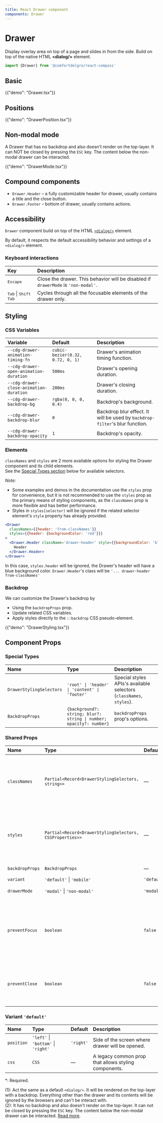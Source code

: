 ```yaml
---
title: React Drawer component
components: Drawer
---
```


# Drawer

<p class="description">Display overlay area on top of a page and slides in from the side. Build on top of the native HTML <strong>&#60;dialog/></strong> element.
</p>


```jsx
import {Drawer} from '@comfortdelgro/react-compass'
```

## Basic

{{"demo": "Drawer.tsx"}}

## Positions

{{"demo": "DrawerPosition.tsx"}}

## Non-modal mode

A Drawer that has no backdrop and also doesn't render on the top-layer. It can NOT be closed by pressing the `ESC` key.
The content below the non-modal drawer can be interacted.

{{"demo": "DrawerMode.tsx"}}

## Compound components

- `Drawer.Header` – a fully customizable header for drawer, usually contains a title and the close button.
- `Drawer.Footer` – bottom of drawer, usually contains actions.

## Accessibility

`Drawer` component build on top of the HTML [`<dialog/>`](https://developer.mozilla.org/docs/Web/HTML/Element/dialog) element.

By default, it respects the default accessibility behavior and settings of a `<dialog/>` element.

### Keyboard interactions

| Key                                               | Description                                                                        |
| :------------------------------------------------ | :--------------------------------------------------------------------------------- |
| <kbd>Escape</kbd>                                 | Close the drawer. This behavior will be disabled if `drawerMode` is `'non-modal'`. |
| <kbd>Tab</kbd> \| <kbd>Shift</kbd> <kbd>Tab</kbd> | Cycles through all the focusable elements of the drawer only.                      |

## Styling

### CSS Variables

| Variable                                | Default                          | Description                                                                 |
| :-------------------------------------- | :------------------------------- | :-------------------------------------------------------------------------- |
| `--cdg-drawer-animation-timing-fn`      | `cubic-bezier(0.32, 0.72, 0, 1)` | Drawer's animation timing function.                                         |
| `--cdg-drawer-open-animation-duration`  | `500ms`                          | Drawer's opening duration.                                                  |
| `--cdg-drawer-close-animation-duration` | `200ms`                          | Drawer's closing duration.                                                  |
| `--cdg-drawer-backdrop-bg`              | `rgba(0, 0, 0, 0.4)`             | Backdrop's background.                                                      |
| `--cdg-drawer-backdrop-blur`            | `0`                              | Backdrop blur effect. It will be used by `backdrop-filter`'s blur function. |
| `--cdg-drawer-backdrop-opacity`         | `1`                              | Backdrop's opacity.                                                         |

### Elements

`classNames` and `styles` are 2 more available options for styling the Drawer component and its child elements.<br/>
See the [Special Types section](#special-types) below for available selectors.

_Note:_

- Some examples and demos in the documentation use the `styles` prop for convenience, but it is not recommended to use the `styles` prop as the primary means of styling components,
  as the `classNames` prop is more flexible and has better performance.
- Styles in `styles[selector]` will be ignored if the related selector element's `style` property has already provided.

```jsx
<Drawer
  classNames={{header: 'from-classNames'}}
  styles={{header: {backgroundColor: 'red'}}}
>
  <Drawer.Header className='drawer-header' style={{backgroundColor: 'blue'}}>
    Header
  </Drawer.Header>
</Drawer>
```

In this case, `styles.header` will be ignored, the Drawer's header will have a blue background color. `Drawer.Header`'s class will be `'... drawer-header from-classNames'`

### Backdrop

We can customize the Drawer's backdrop by

- Using the <code>backdropProps</code> prop.
- Update related CSS variables.
- Apply styles directly to the <code>::backdrop</code> CSS pseudo-element.

{{"demo": "DrawerStyling.tsx"}}

## Component Props

### Special Types

| Name                     | Type                                                               | Description                                                         |
| :----------------------- | :----------------------------------------------------------------- | :------------------------------------------------------------------ |
| `DrawerStylingSelectors` | `'root' \| 'header' \| 'content' \| 'footer'`                      | Special styles APIs's available selectors (`classNames`, `styles`). |
| `BackdropProps`          | `{background?: string; blur?: string \| number; opacity?: number}` | `backdropProps` prop's options.                                     |

### Shared Props

| Name            | Type                                                     | Default     | Description                                                                                                                                                           |
| :-------------- | :------------------------------------------------------- | :---------- | :-------------------------------------------------------------------------------------------------------------------------------------------------------------------- |
| `classNames`    | `Partial<Record<DrawerStylingSelectors, string>>`        | —           | Add provided className to the current `className` prop of related selector elements.<br/><small>See the [Styling section](#styling).</small>                          |
| `styles`        | `Partial<Record<DrawerStylingSelectors, CSSProperties>>` | —           | `styles[selector]` is applied to related selector element ONLY if its `style` property has not been provided.<br/><small>See the [Styling section](#styling).</small> |
| `backdropProps` | `BackdropProps`                                          | —           | Custom Drawer's backdrop styles.                                                                                                                                      |
| `variant`       | `'default'` \| `'mobile'`                                | `'default'` |                                                                                                                                                                       |
| `drawerMode`    | `'modal'` \| `'non-modal'`                               | `'modal'`   | `'modal'`<sup>(1)</sup><br/>`'non-modal'`<sup>(2)</sup>                                                                                                               |
| `preventFocus`  | `boolean`                                                | `false`     | If `true`, disable a default behavior of `<dialog>` element: Browser won't autofocus on the first nested focusable element anymore.                                   |
| `preventClose`  | `boolean`                                                | `false`     | If `true`, the drawer won't close when users press `Escape` key or click/tap on the backdrop.                                                                         |

### Variant `'default'`

| Name       | Type                                | Default   | Description                                          |
| :--------- | :---------------------------------- | :-------- | :--------------------------------------------------- |
| `position` | `'left'` \| `'bottom'` \| `'right'` | `'right'` | Side of the screen where drawer will be opened.      |
| `css`      | `CSS`                               | —         | A legacy common prop that allows styling components. |

\*: Required.

(1): Act the same as a default `<dialog/>`. It will be rendered on the top-layer with a backdrop. Everything other than the drawer and its contents will be ignored by the browsers and can't be interact with.<br/>
(2): It has no backdrop and also doesn't render on the top-layer. It can not be closed by pressing the `ESC` key. The content below the non-modal drawer can be interacted. [Read more](https://developer.mozilla.org/docs/Web/HTML/Element/dialog/#accessibility).
